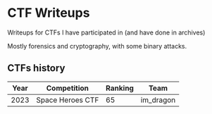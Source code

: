 # CTF Writeups

Writeups for CTFs I have participated in (and have done in archives)

Mostly forensics and cryptography, with some binary attacks. 

## CTFs history

| Year | Competition | Ranking | Team |
| ---- | ----------- | ------- | ---- |
| 2023 | Space Heroes CTF | 65 | im_dragon |
